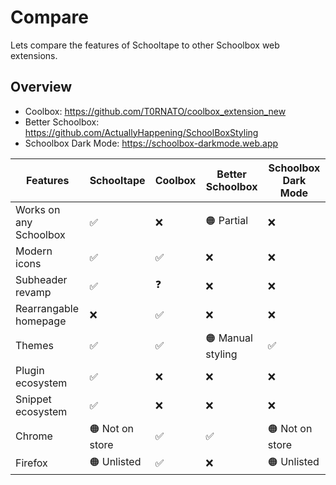 # Compare

Lets compare the features of Schooltape to other Schoolbox web extensions.

## Overview

- Coolbox: <https://github.com/T0RNATO/coolbox_extension_new>
- Better Schoolbox: <https://github.com/ActuallyHappening/SchoolBoxStyling>
- Schoolbox Dark Mode: <https://schoolbox-darkmode.web.app>

| Features               | Schooltape      | Coolbox | Better Schoolbox  | Schoolbox Dark Mode |
| ---------------------- | --------------- | ------- | ----------------- | ------------------- |
| Works on any Schoolbox | ✅              | ❌      | 🟠 Partial        | ❌                  |
| Modern icons           | ✅              | ✅      | ❌                | ❌                  |
| Subheader revamp       | ✅              | ❓      | ❌                | ❌                  |
| Rearrangable homepage  | ❌              | ✅      | ❌                | ❌                  |
| Themes                 | ✅              | ✅      | 🟠 Manual styling | ✅                  |
| Plugin ecosystem       | ✅              | ❌      | ❌                | ❌                  |
| Snippet ecosystem      | ✅              | ❌      | ❌                | ❌                  |
| Chrome                 | 🟠 Not on store | ✅      | ✅                | 🟠 Not on store     |
| Firefox                | 🟠 Unlisted     | ✅      | ❌                | 🟠 Unlisted         |
